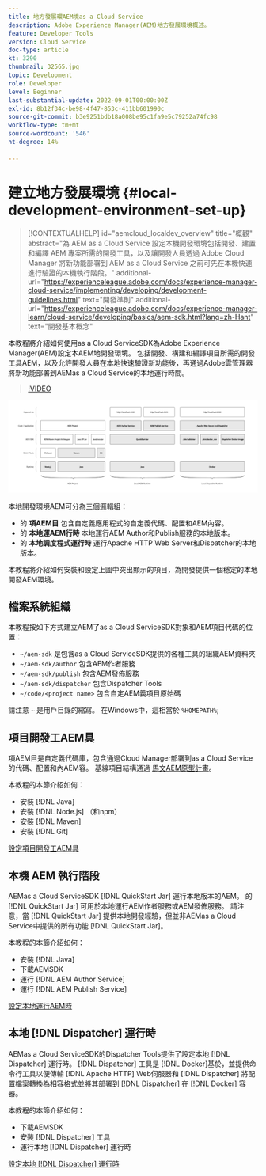 ```yaml
---
title: 地方發展環AEM境as a Cloud Service
description: Adobe Experience Manager(AEM)地方發展環境概述。
feature: Developer Tools
version: Cloud Service
doc-type: article
kt: 3290
thumbnail: 32565.jpg
topic: Development
role: Developer
level: Beginner
last-substantial-update: 2022-09-01T00:00:00Z
exl-id: 8b12f34c-be98-4f47-853c-411bb601990c
source-git-commit: b3e9251bdb18a008be95c1fa9e5c79252a74fc98
workflow-type: tm+mt
source-wordcount: '546'
ht-degree: 14%

---
```


# 建立地方發展環境 {#local-development-environment-set-up}

>[!CONTEXTUALHELP]
>id="aemcloud_localdev_overview"
>title="概觀"
>abstract="為 AEM as a Cloud Service 設定本機開發環境包括開發、建置和編譯 AEM 專案所需的開發工具，以及讓開發人員透過 Adobe Cloud Manager 將新功能部署到 AEM as a Cloud Service 之前可先在本機快速進行驗證的本機執行階段。"
>additional-url="https://experienceleague.adobe.com/docs/experience-manager-cloud-service/implementing/developing/development-guidelines.html" text="開發準則"
>additional-url="https://experienceleague.adobe.com/docs/experience-manager-learn/cloud-service/developing/basics/aem-sdk.html?lang=zh-Hant" text="開發基本概念"

本教程將介紹如何使用as a Cloud ServiceSDK為Adobe Experience Manager(AEM)設定本AEM地開發環境。 包括開發、構建和編譯項目所需的開發工具AEM，以及允許開發人員在本地快速驗證新功能後，再通過Adobe雲管理器將新功能部署到AEMas a Cloud Service的本地運行時間。

>[!VIDEO](https://video.tv.adobe.com/v/32565?quality=12&learn=on)

![AEMas a Cloud Service地方開發環境技術](./assets/overview/aem-sdk-technology-stack.png)

本地開發環境AEM可分為三個邏輯組：

+ 的 __項AEM目__ 包含自定義應用程式的自定義代碼、配置和AEM內容。
+ 的 __本地運AEM行時__ 本地運行AEM Author和Publish服務的本地版本。
+ 的 __本地調度程式運行時__ 運行Apache HTTP Web Server和Dispatcher的本地版本。

本教程將介紹如何安裝和設定上圖中突出顯示的項目，為開發提供一個穩定的本地開發AEM環境。

## 檔案系統組織

本教程按如下方式建立AEM了as a Cloud ServiceSDK對象和AEM項目代碼的位置：

+ `~/aem-sdk` 是包含as a Cloud ServiceSDK提供的各種工具的組織AEM資料夾
+ `~/aem-sdk/author` 包含AEM作者服務
+ `~/aem-sdk/publish` 包含AEM發佈服務
+ `~/aem-sdk/dispatcher` 包含Dispatcher Tools
+ `~/code/<project name>` 包含自定AEM義項目原始碼

請注意 `~` 是用戶目錄的縮寫。 在Windows中，這相當於 `%HOMEPATH%`;

## 項目開發工AEM具

項AEM目是自定義代碼庫，包含通過Cloud Manager部署到as a Cloud Service的代碼、配置和內AEM容。 基線項目結構通過 [馬文AEM原型計畫](https://github.com/adobe/aem-project-archetype)。

本教程的本節介紹如何：

+ 安裝 [!DNL Java]
+ 安裝 [!DNL Node.js] （和npm）
+ 安裝 [!DNL Maven]
+ 安裝 [!DNL Git]

[設定項目開發工AEM具](./development-tools.md)

## 本機 AEM 執行階段

AEMas a Cloud ServiceSDK [!DNL QuickStart Jar] 運行本地版本的AEM。 的 [!DNL QuickStart Jar] 可用於本地運行AEM作者服務或AEM發佈服務。 請注意，當 [!DNL QuickStart Jar] 提供本地開發經驗，但並非AEMas a Cloud Service中提供的所有功能 [!DNL QuickStart Jar]。

本教程的本節介紹如何：

+ 安裝 [!DNL Java]
+ 下載AEMSDK
+ 運行 [!DNL AEM Author Service]
+ 運行 [!DNL AEM Publish Service]

[設定本地運行AEM時](./aem-runtime.md)

## 本地 [!DNL Dispatcher] 運行時

AEMas a Cloud ServiceSDK的Dispatcher Tools提供了設定本地 [!DNL Dispatcher] 運行時。 [!DNL Dispatcher] 工具是 [!DNL Docker]基於，並提供命令行工具以便傳輸 [!DNL Apache HTTP] Web伺服器和 [!DNL Dispatcher] 將配置檔案轉換為相容格式並將其部署到 [!DNL Dispatcher] 在 [!DNL Docker] 容器。

本教程的本節介紹如何：

+ 下載AEMSDK
+ 安裝 [!DNL Dispatcher] 工具
+ 運行本地 [!DNL Dispatcher] 運行時

[設定本地 [!DNL Dispatcher] 運行時](./dispatcher-tools.md)

